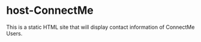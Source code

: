 # host-ConnectMe
This is a static HTML site that will display contact information of  ConnectMe Users.
